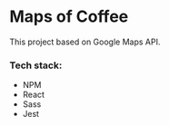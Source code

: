 # Maps of Coffee

This project based on Google Maps API.

### Tech stack: 
- NPM
- React
- Sass
- Jest
